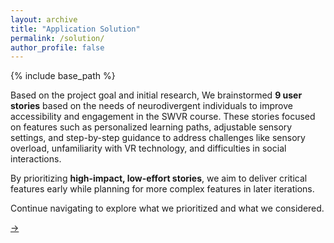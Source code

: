 ```yaml
---
layout: archive
title: "Application Solution"
permalink: /solution/
author_profile: false
---
```


{% include base_path %}

Based on the project goal and initial research, We brainstormed **9 user stories** based on the needs of neurodivergent individuals to improve accessibility and engagement in the SWVR course. These stories focused on features such as personalized learning paths, adjustable sensory settings, and step-by-step guidance to address challenges like sensory overload, unfamiliarity with VR technology, and difficulties in social interactions.

By prioritizing **high-impact, low-effort stories**, we aim to deliver critical features early while planning for more complex features in later iterations.

Continue navigating to explore what we prioritized and what we considered.

[->](https://socialwisevr-cmu.github.io/user-stories)
